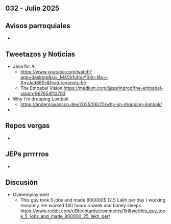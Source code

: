 032 - Julio 2025
--

## Avisos parroquiales
*

## Tweetazos y Noticias
* Java for AI
  * https://www.youtube.com/watch?app=desktop&si=_M4CkfufouY64n-I&v=-XnyJad88Ss&feature=youtu.be
  * The Embabel Vision https://medium.com/@springrod/the-embabel-vision-967654f13793
* Why I'm dropping Lombok
  * https://andersswanson.dev/2025/06/25/why-im-dropping-lombok/
*     

## Repos vergas

*

## JEPs prrrrros

*

## Discusión
* Overemployment
  * This guy took 5 jobs and made 800000$ (2.5 Lakh per day ) working remotely. He worked 140 hours a week and barely sleeps. https://www.reddit.com/r/Btechtards/comments/1lri8wc/this_guy_took_5_jobs_and_made_800000_25_lakh_per/
